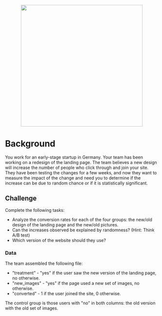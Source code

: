 <p align="center"> 
<img src="https://cdn.datacamp.com/main-app/assets/brand/logos/DataCamp_Horizontal_RGB-d196011f63ebda76dc5c9772425cf9541b8639af842d5e5476ef10f2460ed1e4.png" width="400">

# Background

You work for an early-stage startup in Germany. Your team has been working on a redesign of the landing page. The team believes a new design will increase the number of people who click through and join your site. They have been testing the changes for a few weeks, and now they want to measure the impact of the change and need you to determine if the increase can be due to random chance or if it is statistically significant.

## Challenge

Complete the following tasks:

- Analyze the conversion rates for each of the four groups: the new/old design of the landing page and the new/old pictures.
- Can the increases observed be explained by randomness? (Hint: Think A/B test)
- Which version of the website should they use?

### Data

The team assembled the following file:

- "treatment" - "yes" if the user saw the new version of the landing page, no otherwise.
- "new_images" - "yes" if the page used a new set of images, no otherwise.
- "converted" - 1 if the user joined the site, 0 otherwise.

The control group is those users with "no" in both columns: the old version with the old set of images.